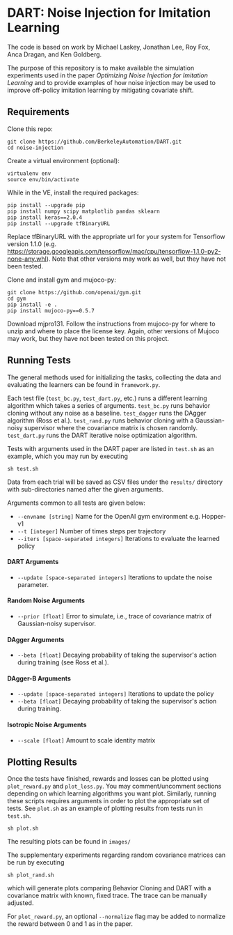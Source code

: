 # DART: Noise Injection for Imitation Learning

The code is based on work by Michael Laskey, Jonathan Lee, Roy Fox, Anca Dragan, and Ken Goldberg.

The purpose of this repository is to make available the simulation
experiments used in the paper *Optimizing Noise Injection for Imitation Learning*
and to provide examples of how noise injection may be used to improve off-policy imitation learning
by mitigating covariate shift.

## Requirements
Clone this repo:
	
	git clone https://github.com/BerkeleyAutomation/DART.git 
	cd noise-injection

Create a virtual environment (optional):

	virtualenv env
	source env/bin/activate

While in the VE, install the required packages:

	pip install --upgrade pip
	pip install numpy scipy matplotlib pandas sklearn
	pip install keras==2.0.4
	pip install --upgrade tfBinaryURL 

Replace tfBinaryURL with the appropriate url for your system for Tensorflow version 1.1.0 (e.g. https://storage.googleapis.com/tensorflow/mac/cpu/tensorflow-1.1.0-py2-none-any.whl).
Note that other versions may work as well, but they have not been tested.

Clone and install gym and mujoco-py:

	git clone https://github.com/openai/gym.git
	cd gym
	pip install -e .
	pip install mujoco-py==0.5.7

Download mjpro131. Follow the instructions from mujoco-py for where to unzip and where to place the license key.
Again, other versions of Mujoco may work, but they have not been tested on this project.


## Running Tests

The general methods used for initializing the tasks, collecting the data and evaluating the learners can be found in `framework.py`.

Each test file (`test_bc.py`, `test_dart.py`, etc.) runs a different learning algorithm which takes a series of arguments.
`test_bc.py` runs behavior cloning without any noise as a baseline. `test_dagger` runs the DAgger algorithm (Ross et al.).
`test_rand.py` runs behavior cloning with a Gaussian-noisy supervisor where the covariance matrix is chosen randomly. `test_dart.py`
runs the DART iterative noise optimization algorithm.

Tests with arguments used in the DART paper are listed in `test.sh` as an example, which you may run by executing

	sh test.sh

Data from each trial will be saved as CSV files under the `results/` directory with sub-directories named after the given arguments.

Arguments common to all tests are given below:
	
* `--envname [string]` Name for the OpenAI gym environment e.g. Hopper-v1
* `--t [integer]` Number of times steps per trajectory
* `--iters [space-separated integers]` Iterations to evaluate the learned policy

#### DART Arguments

* `--update [space-separated integers]` Iterations to update the noise parameter.

#### Random Noise Arguments

* `--prior [float]` Error to simulate, i.e., trace of covariance matrix of Gaussian-noisy supervisor.

#### DAgger Arguments

* `--beta [float]` Decaying probability of taking the supervisor's action during training (see Ross et al.).

#### DAgger-B Arguments

* `--update [space-separated integers]` Iterations to update the policy
* `--beta [float]` Decaying probability of taking the supervisor's action during training.

#### Isotropic Noise Arguments

* `--scale [float]` Amount to scale identity matrix

## Plotting Results

Once the tests have finished, rewards and losses can be plotted using `plot_reward.py` and `plot_loss.py`. You may comment/uncomment sections depending on which learning algorithms you want plot. Similarly, running these scripts requires arguments in order to plot the appropriate set of tests. See `plot.sh` as an example of plotting results from tests run in `test.sh`. 

	sh plot.sh

The resulting plots can be found in `images/`

The supplementary experiments regarding random covariance matrices can be run by executing

	sh plot_rand.sh

which will generate plots comparing Behavior Cloning and DART with a covariance matrix
with known, fixed trace. The trace can be manually adjusted.

For `plot_reward.py`, an optional `--normalize` flag may be added to normalize the reward between 0 and 1 as in the paper.
